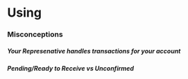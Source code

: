 # Using

### Misconceptions

##### Your Represenative handles transactions for your account

##### Pending/Ready to Receive vs Unconfirmed
